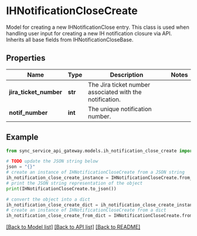 # IHNotificationCloseCreate

Model for creating a new IHNotificationClose entry.  This class is used when handling user input for creating a new IH notification closure via API. Inherits all base fields from IHNotificationCloseBase.

## Properties

Name | Type | Description | Notes
------------ | ------------- | ------------- | -------------
**jira_ticket_number** | **str** | The Jira ticket number associated with the notification. | 
**notif_number** | **int** | The unique notification number. | 

## Example

```python
from sync_service_api_gateway.models.ih_notification_close_create import IHNotificationCloseCreate

# TODO update the JSON string below
json = "{}"
# create an instance of IHNotificationCloseCreate from a JSON string
ih_notification_close_create_instance = IHNotificationCloseCreate.from_json(json)
# print the JSON string representation of the object
print(IHNotificationCloseCreate.to_json())

# convert the object into a dict
ih_notification_close_create_dict = ih_notification_close_create_instance.to_dict()
# create an instance of IHNotificationCloseCreate from a dict
ih_notification_close_create_from_dict = IHNotificationCloseCreate.from_dict(ih_notification_close_create_dict)
```
[[Back to Model list]](../README.md#documentation-for-models) [[Back to API list]](../README.md#documentation-for-api-endpoints) [[Back to README]](../README.md)


